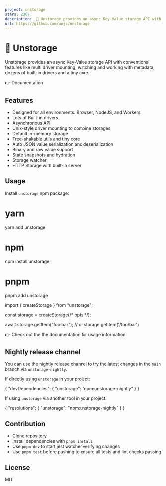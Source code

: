 ```yaml
---
project: unstorage
stars: 2367
description:  💾 Unstorage provides an async Key-Value storage API with conventional features like multi driver mounting, watching and working with metadata, dozens of built-in drivers and a tiny core.
url: https://github.com/unjs/unstorage
---
```


💾 Unstorage
============

Unstorage provides an async Key-Value storage API with conventional features like multi driver mounting, watching and working with metadata, dozens of built-in drivers and a tiny core.

👉 Documentation

Features
--------

-   Designed for all environments: Browser, NodeJS, and Workers
-   Lots of Built-in drivers
-   Asynchronous API
-   Unix-style driver mounting to combine storages
-   Default in-memory storage
-   Tree-shakable utils and tiny core
-   Auto JSON value serialization and deserialization
-   Binary and raw value support
-   State snapshots and hydration
-   Storage watcher
-   HTTP Storage with built-in server

Usage
-----

Install `unstorage` npm package:

# yarn
yarn add unstorage

# npm
npm install unstorage

# pnpm
pnpm add unstorage

import { createStorage } from "unstorage";

const storage \= createStorage(/\* opts \*/);

await storage.getItem("foo:bar"); // or storage.getItem('/foo/bar')

👉 Check out the the documentation for usage information.

Nightly release channel
-----------------------

You can use the nightly release channel to try the latest changes in the `main` branch via `unstorage-nightly`.

If directly using `unstorage` in your project:

{
  "devDependencies": {
    "unstorage": "npm:unstorage-nightly"
  }
}

If using `unstorage` via another tool in your project:

{
  "resolutions": {
    "unstorage": "npm:unstorage-nightly"
  }
}

Contribution
------------

-   Clone repository
-   Install dependencies with `pnpm install`
-   Use `pnpm dev` to start jest watcher verifying changes
-   Use `pnpm test` before pushing to ensure all tests and lint checks passing

License
-------

MIT
